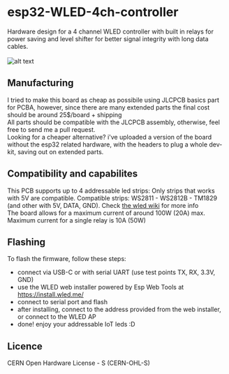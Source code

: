 # esp32-WLED-4ch-controller
Hardware design for a 4 channel WLED controller with built in relays for power saving and level shifter for better signal integrity with long data cables.<br>
<br>![alt text](https://github.com/fellettigiacomo/esp32-WLED-4ch-controller/blob/main/board-render.png?raw=true)

## Manufacturing
I tried to make this board as cheap as possibile using JLCPCB basics part for PCBA, however, since there are many extended parts the final cost should be around 25$/board + shipping
<br>All parts should be compatible with the JLCPCB assembly, otherwise, feel free to send me a pull request.
<br>Looking for a cheaper alternative? i've uploaded a version of the board without the esp32 related hardware, with the headers to plug a whole dev-kit, saving out on extended parts.

## Compatibility and capabilites
This PCB supports up to 4 addressable led strips:
Only strips that works with 5V are compatible. 
Compatible strips: WS2811 - WS2812B - TM1829 (and other with 5V, DATA, GND). Check [the wled wiki](https://kno.wled.ge/basics/compatible-led-strips/) for more info
<br>The board allows for a maximum current of around 100W (20A) max. Maximum current for a single relay is 10A (50W)


## Flashing
To flash the firmware, follow these steps:
- connect via USB-C or with serial UART (use test points TX, RX, 3.3V, GND)
- use the WLED web installer powered by Esp Web Tools at https://install.wled.me/
- connect to serial port and flash
- after installing, connect to the address provided from the web installer, or connect to the WLED AP
- done! enjoy your addressable IoT leds :D

## Licence
CERN Open Hardware License - S (CERN-OHL-S)

